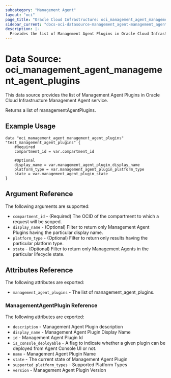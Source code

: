 ```yaml
---
subcategory: "Management Agent"
layout: "oci"
page_title: "Oracle Cloud Infrastructure: oci_management_agent_management_agent_plugins"
sidebar_current: "docs-oci-datasource-management_agent-management_agent_plugins"
description: |-
  Provides the list of Management Agent Plugins in Oracle Cloud Infrastructure Management Agent service
---
```


# Data Source: oci_management_agent_management_agent_plugins
This data source provides the list of Management Agent Plugins in Oracle Cloud Infrastructure Management Agent service.

Returns a list of managementAgentPlugins.


## Example Usage

```hcl
data "oci_management_agent_management_agent_plugins" "test_management_agent_plugins" {
	#Required
	compartment_id = var.compartment_id

	#Optional
	display_name = var.management_agent_plugin_display_name
	platform_type = var.management_agent_plugin_platform_type
	state = var.management_agent_plugin_state
}
```

## Argument Reference

The following arguments are supported:

* `compartment_id` - (Required) The OCID of the compartment to which a request will be scoped.
* `display_name` - (Optional) Filter to return only Management Agent Plugins having the particular display name.
* `platform_type` - (Optional) Filter to return only results having the particular platform type.
* `state` - (Optional) Filter to return only Management Agents in the particular lifecycle state.


## Attributes Reference

The following attributes are exported:

* `management_agent_plugins` - The list of management_agent_plugins.

### ManagementAgentPlugin Reference

The following attributes are exported:

* `description` - Management Agent Plugin description
* `display_name` - Management Agent Plugin Display Name
* `id` - Management Agent Plugin Id
* `is_console_deployable` - A flag to indicate whether a given plugin can be deployed from Agent Console UI or not.
* `name` - Management Agent Plugin Name
* `state` - The current state of Management Agent Plugin
* `supported_platform_types` - Supported Platform Types
* `version` - Management Agent Plugin Version

